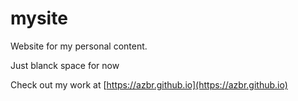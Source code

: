 # mysite
Website for my personal content.

Just blanck space for now

Check out my work at [https://azbr.github.io](https://azbr.github.io)
